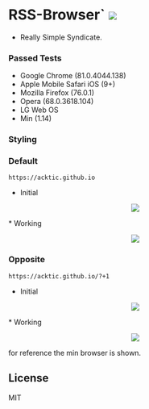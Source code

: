 # RSS-Browser` <img src='https://img.shields.io/github/license/acktic/acktic.github.io?style=social'>

  - Really Simple Syndicate.
  
### Passed Tests

* Google Chrome (81.0.4044.138)
* Apple Mobile Safari iOS (9+)
* Mozilla Firefox (76.0.1)
* Opera (68.0.3618.104) 
* LG Web OS
* Min (1.14)

### Styling

### Default
`https://acktic.github.io`
* Initial
 <p align='center'><img src='https://ackti.files.wordpress.com/2020/05/1800004058715-1.png'></p>
* Working
 <p align='center'><img src='https://ackti.files.wordpress.com/2020/05/6012904813793-1.png'></p>
 
### Opposite
`https://acktic.github.io/?+1`
* Initial
 <p align='center'><img src='https://ackti.files.wordpress.com/2020/05/5178728867558-1.png'></p>
* Working
 <p align='center'><img src='https://ackti.files.wordpress.com/2020/05/3908088471094-1.png'></p>

for reference the min browser is shown.

License
----

MIT
